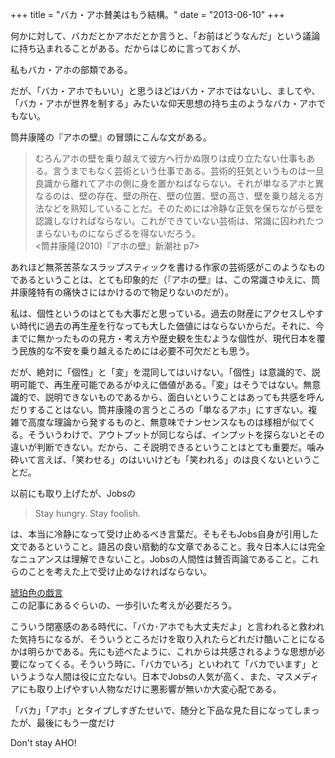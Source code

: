 +++
title = "バカ・アホ賛美はもう結構。"
date = "2013-06-10"
+++

何かに対して、バカだとかアホだとか言うと、「お前はどうなんだ」という議論に持ち込まれることがある。だからはじめに言っておくが、

私もバカ・アホの部類である。

だが、「バカ・アホでもいい」と思うほどはバカ・アホではないし、ましてや、「バカ・アホが世界を制する」みたいな仰天思想の持ち主のようなバカ・アホでもない。

筒井康隆の『アホの壁』の冒頭にこんな文がある。

> むろんアホの壁を乗り越えて彼方へ行かぬ限りは成り立たない仕事もある。言うまでもなく芸術という仕事である。芸術的狂気というものは一旦良識から離れてアホの側に身を置かねばならない。それが単なるアホと異なるのは、壁の存在、壁の所在、壁の位置、壁の高さ、壁を乗り越える方法などを熟知していることだ。そのためには冷静な正気を保ちながら壁を認識しなければならない。これができていない芸術は、常識に囚われたつまらないものにならざるを得ないだろう。  
>  \<筒井康隆(2010)『アホの壁』新潮社 p7\>

あれほど無茶苦茶なスラップスティックを書ける作家の芸術感がこのようなものであるということは、とても印象的だ（『アホの壁』は、この常識さゆえに、筒井康隆特有の痛快さにはかけるので物足りないのだが）。

私は、個性というのはとても大事だと思っている。過去の財産にアクセスしやすい時代に過去の再生産を行なっても大した価値にはならないからだ。それに、今までに無かったものの見方・考え方や歴史観を生むような個性が、現代日本を覆う民族的な不安を乗り越えるためには必要不可欠だとも思う。

だが、絶対に「個性」と「変」を混同してはいけない。「個性」は意識的で、説明可能で、再生産可能であるがゆえに価値がある。「変」はそうではない。無意識的で、説明できないものであるから、面白いということはあっても共感を呼んだりすることはない。筒井康隆の言うところの「単なるアホ」にすぎない。複雑で高度な理論から発するものと、無意味でナンセンスなものは様相が似てくる。そういうわけで、アウトプットが同じならば、インプットを探らないとその違いが判断できない。だから、こそ説明できるということはとても重要だ。噛み砕いて言えば、「笑わせる」のはいいけども「笑われる」のは良くないということだ。

以前にも取り上げたが、Jobsの

> Stay hungry. Stay foolish.

は、本当に冷静になって受け止めるべき言葉だ。そもそもJobs自身が引用した文であるということ。語呂の良い扇動的な文章であること。我々日本人には完全なニュアンスは理解できないこと。Jobsの人間性は賛否両論であること。これらのことを考えた上で受け止めなければならない。

[琥珀色の戯言][]  
この記事にあるぐらいの、一歩引いた考えが必要だろう。

こういう閉塞感のある時代に、「バカ･アホでも大丈夫だよ」と言われると救われた気持ちになるが、そういうところだけを取り入れたらどれだけ酷いことになるかは明らかである。先にも述べたように、これからは共感されるような思想が必要になってくる。そういう時に、「バカでいろ」といわれて「バカでいます」というような人間は役に立たない。日本でJobsの人気が高く、また、マスメディアにも取り上げやすい人物なだけに悪影響が無いか大変心配である。

「バカ」「アホ」とタイプしすぎたせいで、随分と下品な見た目になってしまったが、最後にもう一度だけ

Don't stay AHO!

  [琥珀色の戯言]: http://d.hatena.ne.jp/fujipon/20111016
